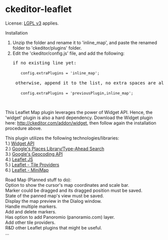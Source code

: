 ckeditor-leaflet
================
License: <a href="https://www.gnu.org/licenses/lgpl.html">LGPL v3</a> applies.

Installation <br>
1) Unzip the folder and rename it to 'inline_map', and paste the renamed folder to 'ckeditor/plugins' folder.<br>
2) Edit the 'ckeditor/config.js' file, and add the following:<br>
    <pre>if no existing line yet:<br>
      <code>config.extraPlugins = 'inline_map';</code><br>
    otherwise, append it to the list, no extra spaces are allowed:<br>
      <code>config.extraPlugins = 'previousPlugin,inline_map';</code></pre><br>

This Leaflet Map plugin leverages the power of Widget API. Hence, the 'widget' plugin is also a hard dependency. Download the Widget plugin here: http://ckeditor.com/addon/widget, then follow again the installation procedure above.<br>

This plugin utilizes the following technologies/libraries: <br>
1.) <a href="http://docs.ckeditor.com/#!/api/CKEDITOR.plugins.widget">Widget API</a><br>
2.) <a href="https://developers.google.com/maps/documentation/javascript/places-autocomplete">Google's Places Library/Type-Ahead Search</a><br>
3.) <a href="https://developers.google.com/maps/documentation/geocoding/">Google's Geocoding API</a><br>
4.) <a href="http://leafletjs.com/">Leaflet JS</a><br>
5.) <a href="https://github.com/leaflet-extras/leaflet-providers">Leaflet - Tile Providers</a><br>
6.) <a href="https://github.com/Norkart/Leaflet-MiniMap">Leaflet - MiniMap</a><br>


Road Map (Planned stuff to do): <br>
Option to show the cursor's map coordinates and scale bar.<br>
Marker could be dragged and its dragged position must be saved.<br>
State of the panned map's view must be saved.<br>
Display the map preview in the Dialog window.<br>
Handle multiple markers.<br>
Add and delete markers.<br>
Has option to add Panoromio (panoramio.com) layer.<br>
Add other tile providers.<br>
R&D other Leaflet plugins that might be useful.<br>
...





